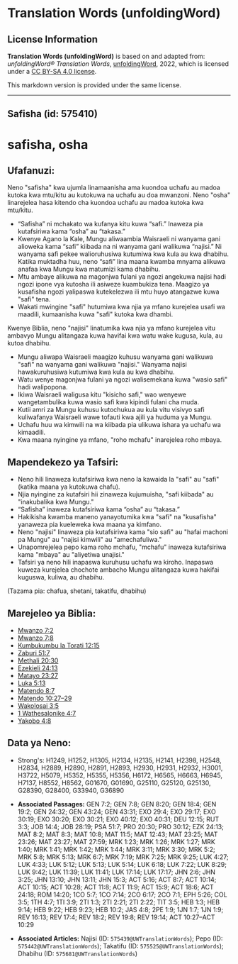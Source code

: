 # Translation Words (unfoldingWord)

## License Information

**Translation Words (unfoldingWord)** is based on and adapted from: _unfoldingWord® Translation Words_, [unfoldingWord](https://unfoldingword.org/utw), 2022, which is licensed under a [CC BY-SA 4.0 license](https://creativecommons.org/licenses/by-sa/4.0/legalcode.en).

This markdown version is provided under the same license.



--------------------------------

## Safisha (id: 575410)

safisha, osha
=============

Ufafanuzi:
----------

Neno "safisha" kwa ujumla linamaanisha ama kuondoa uchafu au madoa kutoka kwa mtu/kitu au kutokuwa na uchafu au doa mwanzoni. Neno "osha" linarejelea hasa kitendo cha kuondoa uchafu au madoa kutoka kwa mtu/kitu.

* “Safisha” ni mchakato wa kufanya kitu kuwa “safi.” Inaweza pia kutafsiriwa kama “osha” au “takasa.”
* Kwenye Agano la Kale, Mungu aliwaambia Waisraeli ni wanyama gani alioweka kama “safi” kiibada na ni wanyama gani walikuwa “najisi.” Ni wanyama safi pekee walioruhusiwa kutumiwa kwa kula au kwa dhabihu. Katika muktadha huu, neno “safi” lina maana kwamba mnyama alikuwa anafaa kwa Mungu kwa matumizi kama dhabihu.
* Mtu ambaye alikuwa na magonjwa fulani ya ngozi angekuwa najisi hadi ngozi ipone vya kutosha ili asiweze kuambukiza tena. Maagizo ya kusafisha ngozi yalipaswa kutekelezwa ili mtu huyo atangazwe kuwa "safi" tena.
* Wakati mwingine "safi" hutumiwa kwa njia ya mfano kurejelea usafi wa maadili, kumaanisha kuwa "safi" kutoka kwa dhambi.

Kwenye Biblia, neno "najisi" linatumika kwa njia ya mfano kurejelea vitu ambavyo Mungu alitangaza kuwa havifai kwa watu wake kugusa, kula, au kutoa dhabihu.

* Mungu aliwapa Waisraeli maagizo kuhusu wanyama gani walikuwa "safi" na wanyama gani walikuwa "najisi." Wanyama najisi hawakuruhusiwa kutumiwa kwa kula au kwa dhabihu.
* Watu wenye magonjwa fulani ya ngozi walisemekana kuwa "wasio safi" hadi walipopona.
* Ikiwa Waisraeli waligusa kitu "kisicho safi," wao wenyewe wangetambulika kuwa wasio safi kwa kipindi fulani cha muda.
* Kutii amri za Mungu kuhusu kutochukua au kula vitu visivyo safi kuliwafanya Waisraeli wawe tofauti kwa ajili ya huduma ya Mungu.
* Uchafu huu wa kimwili na wa kiibada pia ulikuwa ishara ya uchafu wa kimaadili.
* Kwa maana nyingine ya mfano, "roho mchafu" inarejelea roho mbaya.

Mapendekezo ya Tafsiri:
-----------------------

* Neno hili linaweza kutafsiriwa kwa neno la kawaida la "safi" au "safi" (katika maana ya kutokuwa chafu).
* Njia nyingine za kutafsiri hii zinaweza kujumuisha, "safi kiibada" au "inakubalika kwa Mungu."
* “Safisha” inaweza kutafsiriwa kama “osha” au “takasa.”
* Hakikisha kwamba maneno yanayotumika kwa "safi" na "kusafisha" yanaweza pia kueleweka kwa maana ya kimfano.
* Neno "najisi" linaweza pia kutafsiriwa kama "sio safi" au "hafai machoni pa Mungu" au "najisi kimwili" au "amechafuliwa."
* Unapomrejelea pepo kama roho mchafu, "mchafu" inaweza kutafsiriwa kama "mbaya" au "aliyetiwa unajisi."
* Tafsiri ya neno hili inapaswa kuruhusu uchafu wa kiroho. Inapaswa kuweza kurejelea chochote ambacho Mungu alitangaza kuwa hakifai kuguswa, kuliwa, au dhabihu.

(Tazama pia: chafua, shetani, takatifu, dhabihu)

Marejeleo ya Biblia:
--------------------

* [Mwanzo 7:2](https://ref.ly/Gen7:2)
* [Mwanzo 7:8](https://ref.ly/Gen7:8)
* [Kumbukumbu la Torati 12:15](https://ref.ly/Deut12:15)
* [Zaburi 51:7](https://ref.ly/Ps51:7)
* [Methali 20:30](https://ref.ly/Prov20:30)
* [Ezekieli 24:13](https://ref.ly/Ezek24:13)
* [Matayo 23:27](https://ref.ly/Matt23:27)
* [Luka 5:13](https://ref.ly/Luke5:13)
* [Matendo 8:7](https://ref.ly/Acts8:7)
* [Matendo 10:27–29](https://ref.ly/Acts10:27-Acts10:29)
* [Wakolosai 3:5](https://ref.ly/Col3:5)
* [1 Wathesalonike 4:7](https://ref.ly/1Thess4:7)
* [Yakobo 4:8](https://ref.ly/Jas4:8)

Data ya Neno:
-------------

* Strong's: H1249, H1252, H1305, H2134, H2135, H2141, H2398, H2548, H2834, H2889, H2890, H2891, H2893, H2930, H2931, H2932, H3001, H3722, H5079, H5352, H5355, H5356, H6172, H6565, H6663, H6945, H7137, H8552, H8562, G01670, G01690, G25110, G25120, G25130, G28390, G28400, G33940, G36890

* **Associated Passages:** GEN 7:2; GEN 7:8; GEN 8:20; GEN 18:4; GEN 19:2; GEN 24:32; GEN 43:24; GEN 43:31; EXO 29:4; EXO 29:17; EXO 30:19; EXO 30:20; EXO 30:21; EXO 40:12; EXO 40:31; DEU 12:15; RUT 3:3; JOB 14:4; JOB 28:19; PSA 51:7; PRO 20:30; PRO 30:12; EZK 24:13; MAT 8:2; MAT 8:3; MAT 10:8; MAT 11:5; MAT 12:43; MAT 23:25; MAT 23:26; MAT 23:27; MAT 27:59; MRK 1:23; MRK 1:26; MRK 1:27; MRK 1:40; MRK 1:41; MRK 1:42; MRK 1:44; MRK 3:11; MRK 3:30; MRK 5:2; MRK 5:8; MRK 5:13; MRK 6:7; MRK 7:19; MRK 7:25; MRK 9:25; LUK 4:27; LUK 4:33; LUK 5:12; LUK 5:13; LUK 5:14; LUK 6:18; LUK 7:22; LUK 8:29; LUK 9:42; LUK 11:39; LUK 11:41; LUK 17:14; LUK 17:17; JHN 2:6; JHN 3:25; JHN 13:10; JHN 13:11; JHN 15:3; ACT 5:16; ACT 8:7; ACT 10:14; ACT 10:15; ACT 10:28; ACT 11:8; ACT 11:9; ACT 15:9; ACT 18:6; ACT 24:18; ROM 14:20; 1CO 5:7; 1CO 7:14; 2CO 6:17; 2CO 7:1; EPH 5:26; COL 3:5; 1TH 4:7; 1TI 3:9; 2TI 1:3; 2TI 2:21; 2TI 2:22; TIT 3:5; HEB 1:3; HEB 9:14; HEB 9:22; HEB 9:23; HEB 10:2; JAS 4:8; 2PE 1:9; 1JN 1:7; 1JN 1:9; REV 16:13; REV 17:4; REV 18:2; REV 19:8; REV 19:14; ACT 10:27–ACT 10:29
* **Associated Articles:** Najisi (ID: `575439@UWTranslationWords`); Pepo (ID: `575442@UWTranslationWords`); Takatifu (ID: `575525@UWTranslationWords`); Dhabihu (ID: `575681@UWTranslationWords`)

